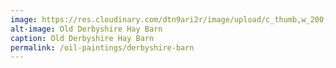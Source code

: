 ```yaml
---
image: https://res.cloudinary.com/dtn9ari2r/image/upload/c_thumb,w_200,g_face/v1533839281/oils/oldbarn.jpg
alt-image: Old Derbyshire Hay Barn
caption: Old Derbyshire Hay Barn
permalink: /oil-paintings/derbyshire-barn
--- 
```


